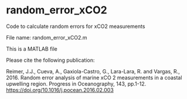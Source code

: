 # random_error_xCO2
Code to calculate random errors for xCO2 measurements

File name: random_error_xCO2.m

This is a MATLAB file

Please cite the following publication:

Reimer, J.J., Cueva, A., Gaxiola-Castro, G., Lara-Lara, R. and Vargas, R., 2016. Random error analysis of marine xCO 2 measurements in a coastal upwelling region. Progress in Oceanography, 143, pp.1-12.
https://doi.org/10.1016/j.pocean.2016.02.003
